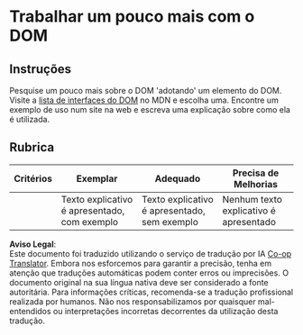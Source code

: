 <!--
CO_OP_TRANSLATOR_METADATA:
{
  "original_hash": "22fb6c3cb570c47f1ac65048393941fa",
  "translation_date": "2025-08-24T12:06:50+00:00",
  "source_file": "3-terrarium/3-intro-to-DOM-and-closures/assignment.md",
  "language_code": "pt"
}
-->
# Trabalhar um pouco mais com o DOM

## Instruções

Pesquise um pouco mais sobre o DOM 'adotando' um elemento do DOM. Visite a [lista de interfaces do DOM](https://developer.mozilla.org/docs/Web/API/Document_Object_Model) no MDN e escolha uma. Encontre um exemplo de uso num site na web e escreva uma explicação sobre como ela é utilizada.

## Rubrica

| Critérios | Exemplar                                     | Adequado                                         | Precisa de Melhorias    |
| --------- | -------------------------------------------- | ------------------------------------------------ | ----------------------- |
|           | Texto explicativo é apresentado, com exemplo | Texto explicativo é apresentado, sem exemplo     | Nenhum texto explicativo é apresentado |

**Aviso Legal**:  
Este documento foi traduzido utilizando o serviço de tradução por IA [Co-op Translator](https://github.com/Azure/co-op-translator). Embora nos esforcemos para garantir a precisão, tenha em atenção que traduções automáticas podem conter erros ou imprecisões. O documento original na sua língua nativa deve ser considerado a fonte autoritária. Para informações críticas, recomenda-se a tradução profissional realizada por humanos. Não nos responsabilizamos por quaisquer mal-entendidos ou interpretações incorretas decorrentes da utilização desta tradução.